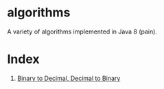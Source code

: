 # algorithms
A variety of algorithms implemented in Java 8 (pain).

# Index
1. [Binary to Decimal, Decimal to Binary](https://github.com/angelsflyinhell/algorithms/tree/main/bin-dec)
